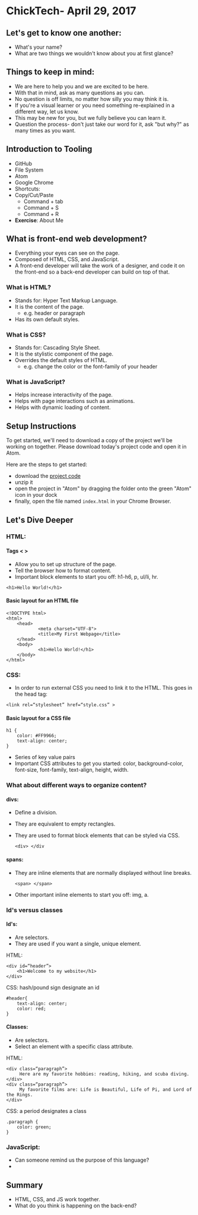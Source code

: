 # ChickTech- April 29, 2017

## Let's get to know one another:
- What's your name?
- What are two things we wouldn't know about you at first glance?

## Things to keep in mind:
- We are here to help you and we are excited to be here.
- With that in mind, ask as many questions as you can.
- No question is off limits, no matter how silly you may think it is.
- If you're a visual learner or you need something re-explained in a different way, let us know.
- This may be new for you, but we fully believe you can learn it.
- Question the process- don't just take our word for it, ask "but why?" as many times as you want.

## Introduction to Tooling
- GitHub
- File System
- Atom
- Google Chrome
- Shortcuts:
- Copy/Cut/Paste
	- Command + tab
	- Command + S
	- Command + R
- **Exercise**: About Me 


## What is front-end web development?
- Everything your eyes can see on the page.
- Composed of HTML, CSS, and JavaScript.
- A front-end developer will take the work of a designer, and code it on the front-end so a back-end developer can build on top of that.

### What is HTML?
- Stands for: Hyper Text Markup Language.
- It is the content of the page.
	- e.g. header or paragraph
- Has its own default styles.

### What is CSS?
- Stands for: Cascading Style Sheet.
- It is the stylistic component of the page.
- Overrides the default styles of HTML.
	- e.g. change the color or the font-family of your header

### What is JavaScript?
- Helps increase interactivity of the page.
- Helps with page interactions such as animations.
- Helps with dynamic loading of content.

## Setup Instructions
To get started, we'll need to download a copy of the project we'll be working on together. Please download today's project code and open it in Atom.

Here are the steps to get started:
* download the [project code](https://github.com/melody-curriculum/april29/archive/master.zip)
* unzip it
* open the project in "Atom" by dragging the folder onto the green "Atom" icon in your dock
* finally, open the file named `index.html` in your Chrome Browser.

## Let's Dive Deeper
### HTML:
#### Tags < >
- Allow you to set up structure of the page.
- Tell the browser how to format content.
- Important block elements to start you off: h1-h6, p, ul/li, hr.

`<h1>Hello World!</h1>`

#### Basic layout for an HTML file

```
<!DOCTYPE html>
<html>
	<head>
			<meta charset="UTF-8">
			<title>My First Webpage</title>
	</head>
	<body>
			<h1>Hello World!</h1>
	</body>
</html>

```
### CSS:
- In order to run external CSS you need to link it to the HTML. This goes in the head tag:

`<link rel=“stylesheet” href=“style.css” >`

#### Basic layout for a CSS file

```
h1 {
	color: #FF9966;
	text-align: center;
}

```
- Series of key value pairs
- Important CSS attributes to get you started: color, background-color, font-size, font-family, text-align, height, width.
### What about different ways to organize content?

#### divs:
- Define a division.
- They are equivalent to empty rectangles.
- They are used to format block elements that can be styled via CSS.

	`<div> </div `

#### spans:
- They are inline elements that are normally displayed without line breaks.

	`<span> </span> `

- Other important inline elements to start you off: img, a.

### Id's versus classes
#### Id's:
- Are selectors.
- They are used if you want a single, unique element.

HTML:

```
<div id=“header”>
	<h1>Welcome to my website</h1>
</div>
```
CSS: hash/pound sign designate an id

```
#header{
	text-align: center;
	color: red;
}
```


#### Classes:
- Are selectors.
- Select an element with a specific class attribute.

HTML:

```
<div class=“paragraph”>
     Here are my favorite hobbies: reading, hiking, and scuba diving.
</div>
<div class=“paragraph”>
     My favorite films are: Life is Beautiful, Life of Pi, and Lord of the Rings.
</div>

```
CSS: a period designates a class

```
.paragraph {
	color: green;
}

```
### JavaScript:
- Can someone remind us the purpose of this language?
-

## Summary
- HTML, CSS, and JS work together.
- What do you think is happening on the back-end?

